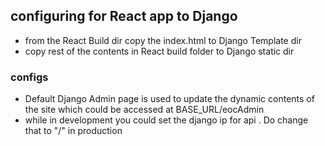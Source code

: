 ## configuring for React app to Django

+ from the React Build dir copy the index.html  to Django Template dir 
+ copy rest of the contents in React build folder to Django static dir 


### configs

+  Default Django Admin page is used to update the dynamic contents of the site which could be accessed at BASE_URL/eocAdmin
+ while in development you could set the django ip for api . Do change that to "/" in production
